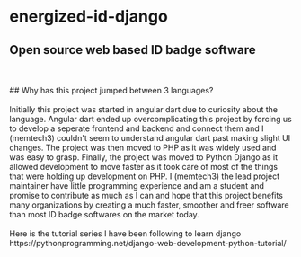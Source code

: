 # energized-id-django
## Open source web based ID badge software
<br>
<br>
## Why has this project jumped between 3 languages?
<br><br>
Initially this project was started in angular dart due to curiosity about the language. Angular dart ended up overcomplicating this project by forcing us to develop a seperate frontend and backend and connect them and I (memtech3) couldn't seem to understand angular dart past making slight UI changes. The project was then moved to PHP as it was widely used and was easy to grasp. Finally, the project was moved to Python Django as it allowed development to move faster as it took care of most of the things that were holding up development on PHP. I (memtech3) the lead project maintainer have little programming experience and am a student and promise to contribute as much as I can and hope that this project benefits many organizations by creating a much faster, smoother and freer software than most ID badge softwares on the market today.
<br><br>
Here is the tutorial series I have been following to learn django<br>
https://pythonprogramming.net/django-web-development-python-tutorial/ <br>


